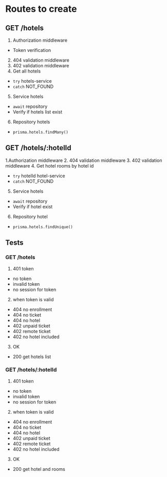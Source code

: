 # Routes to create

## GET /hotels

1. Authorization middleware
  - Token verification
2. 404 validation middleware
3. 402 validation middleware
4. Get all hotels
  - `try` hotels-service
  - `catch` NOT_FOUND
5. Service hotels
  - `await` repository
  - Verify if hotels list exist
6. Repository hotels
  - `prisma.hotels.findMany()`

## GET /hotels/:hotelId

1.Authorization middleware
2. 404 validation middleware
3. 402 validation middleware
4. Get hotel rooms by hotel id
  - `try` hotelId hotel-service
  - `catch` NOT_FOUND
5. Service hotels 
  - `await` repository 
  - Verify if hotel exist 
6. Repository hotel
  - `prisma.hotels.findUnique()`

## Tests

### GET /hotels 

1. 401 token 
  - no token
  - invalid token
  - no session for token 
2. when token is valid 
  - 404 no enrollment
  - 404 no ticket
  - 404 no hotel
  - 402 unpaid ticket
  - 402 remote ticket 
  - 402 no hotel included
3. OK
  - 200 get hotels list 

### GET /hotels/:hotelId 

1. 401 token
  - no token 
  - invalid token
  - no session for token
2. when token is valid 
  - 404 no enrollment
  - 404 no ticket 
  - 404 no hotel
  - 402 unpaid ticket 
  - 402 remote ticket 
  - 402 no hotel included
3. OK 
  - 200 get hotel and rooms
